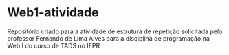 # Web1-atividade
Repositório criado para a atividade de estrutura de repetição solicitada pelo professor Fernando de Lima Alves para a disciplina de programação na Web I do curso de TADS no IFPR
